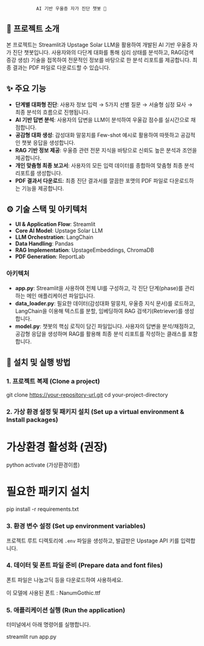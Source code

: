 
               AI 기반 우울증 자가 진단 챗봇 🌿

📝 프로젝트 소개
----------------------------------------------------------------------
본 프로젝트는 Streamlit과 Upstage Solar LLM을 활용하여 개발된 AI 기반 우울증 자가 진단 챗봇입니다. 
사용자와의 다단계 대화를 통해 심리 상태를 분석하고, RAG(검색 증강 생성) 기술을 접목하여 전문적인 정보를 바탕으로 한 분석 리포트를 제공합니다. 
최종 결과는 PDF 파일로 다운로드할 수 있습니다.


✨ 주요 기능
----------------------------------------------------------------------
- **단계별 대화형 진단**: 사용자 정보 입력 → 5가지 선별 질문 → 서술형 심정 묘사 → 최종 분석의 흐름으로 진행됩니다.
- **AI 기반 답변 분석**: 사용자의 답변을 LLM이 분석하여 우울감 점수를 실시간으로 채점합니다.
- **공감형 대화 생성**: 감성대화 말뭉치를 Few-shot 예시로 활용하여 따뜻하고 공감적인 챗봇 응답을 생성합니다.
- **RAG 기반 정보 제공**: 우울증 관련 전문 지식을 바탕으로 신뢰도 높은 분석과 조언을 제공합니다.
- **개인 맞춤형 최종 보고서**: 사용자의 모든 입력 데이터를 종합하여 맞춤형 최종 분석 리포트를 생성합니다.
- **PDF 결과서 다운로드**: 최종 진단 결과서를 깔끔한 포맷의 PDF 파일로 다운로드하는 기능을 제공합니다.


⚙️ 기술 스택 및 아키텍처
----------------------------------------------------------------------
- **UI & Application Flow**: Streamlit
- **Core AI Model**: Upstage Solar LLM
- **LLM Orchestration**: LangChain
- **Data Handling**: Pandas
- **RAG Implementation**: UpstageEmbeddings, ChromaDB
- **PDF Generation**: ReportLab

### 아키텍처
- **app.py**: Streamlit을 사용하여 전체 UI를 구성하고, 각 진단 단계(phase)를 관리하는 메인 애플리케이션 파일입니다.
- **data_loader.py**: 필요한 데이터(감성대화 말뭉치, 우울증 지식 문서)를 로드하고, LangChain을 이용해 텍스트를 분할, 임베딩하여 RAG 검색기(Retriever)를 생성합니다.
- **model.py**: 챗봇의 핵심 로직이 담긴 파일입니다. 사용자의 답변을 분석/채점하고, 공감형 응답을 생성하며 RAG를 활용해 최종 분석 리포트를 작성하는 클래스를 포함합니다.


🚀 설치 및 실행 방법
----------------------------------------------------------------------

### 1. 프로젝트 복제 (Clone a project)
   git clone https://your-repository-url.git
   cd your-project-directory

### 2. 가상 환경 설정 및 패키지 설치 (Set up a virtual environment & Install packages)
   # 가상환경 활성화 (권장)
   python activate (가상환경이름)

   # 필요한 패키지 설치
   pip install -r requirements.txt


### 3. 환경 변수 설정 (Set up environment variables)
   프로젝트 루트 디렉토리에 `.env` 파일을 생성하고, 발급받은 Upstage API 키를 입력합니다.


### 4. 데이터 및 폰트 파일 준비 (Prepare data and font files)
   폰트 파일은 나눔고딕 등을 다운로드하여 사용하세요.

   이 모델에 사용된 폰트 : NanumGothic.ttf

### 5. 애플리케이션 실행 (Run the application)
   터미널에서 아래 명령어를 실행합니다.

   streamlit run app.py
